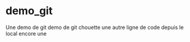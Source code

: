 # demo_git
Une demo de git
demo de git chouette
une autre ligne de code
depuis le local
encore une 
